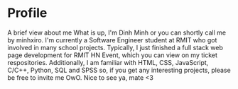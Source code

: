 # Profile
A brief view about me
What is up, I'm Dinh Minh or you can shortly call me by minhxiro. I'm currently a Software Engineer student at RMIT who got involved in many school projects. Typically, I just finished a full stack web page development for RMIT HN Event, which you can view on my ticket respositories. Additionally, I am familiar with HTML, CSS, JavaScript, C/C++, Python, SQL and SPSS so, if you get any interesting projects, please be free to invite me OwO. Nice to see ya, mate <3
